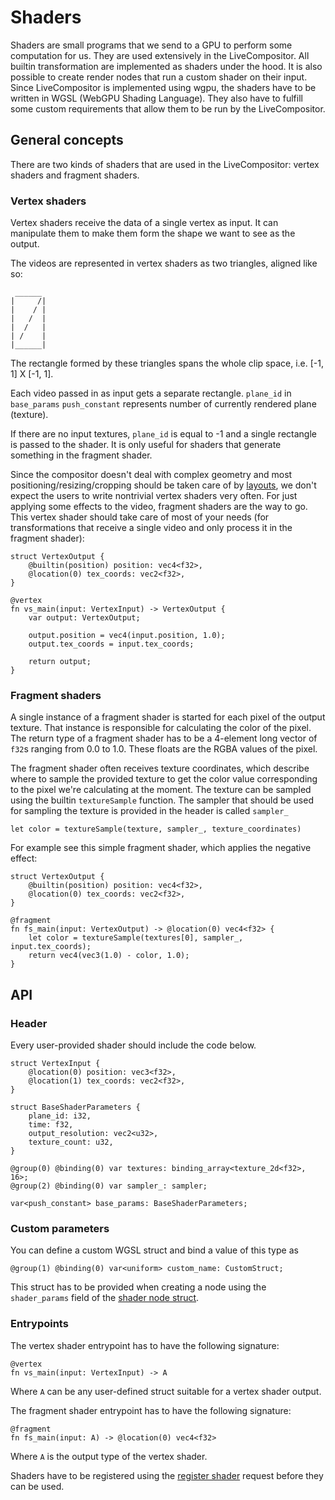 # Shaders

Shaders are small programs that we send to a GPU to perform some computation for us. They are used extensively in the LiveCompositor. All builtin transformation are implemented as shaders under the hood. It is also possible to create render nodes that run a custom shader on their input. Since LiveCompositor is implemented using wgpu, the shaders have to be written in WGSL (WebGPU Shading Language). They also have to fulfill some custom requirements that allow them to be run by the LiveCompositor.

## General concepts

There are two kinds of shaders that are used in the LiveCompositor: vertex shaders and fragment shaders.

### Vertex shaders

Vertex shaders receive the data of a single vertex as input. It can manipulate them to make them form the shape we want to see as the output.

The videos are represented in vertex shaders as two triangles, aligned like so:

```console
 ______
|     /|
|    / |
|   /  |
|  /   |
| /    |
|______|
```

The rectangle formed by these triangles spans the whole clip space, i.e. [-1, 1] X [-1, 1].

Each video passed in as input gets a separate rectangle.
`plane_id` in `base_params` `push_constant` represents number of currently rendered plane (texture).

If there are no input textures, `plane_id` is equal to -1 and a single rectangle is passed to the shader. It is only useful for shaders that generate something in the fragment shader.

Since the compositor doesn't deal with complex geometry and most positioning/resizing/cropping should be taken care of by [layouts](https://compositor.live/docs/concept/layouts), we don't expect the users to write nontrivial vertex shaders very often. For just applying some effects to the video, fragment shaders are the way to go. This vertex shader should take care of most of your needs (for transformations that receive a single video and only process it in the fragment shader):

```wgsl
struct VertexOutput {
    @builtin(position) position: vec4<f32>,
    @location(0) tex_coords: vec2<f32>,
}

@vertex
fn vs_main(input: VertexInput) -> VertexOutput {
    var output: VertexOutput;

    output.position = vec4(input.position, 1.0);
    output.tex_coords = input.tex_coords;

    return output;
}
```

### Fragment shaders

A single instance of a fragment shader is started for each pixel of the output texture. That instance is responsible for calculating the color of the pixel. The return type of a fragment shader has to be a 4-element long vector of `f32`s ranging from 0.0 to 1.0. These floats are the RGBA values of the pixel.

The fragment shader often receives texture coordinates, which describe where to sample the provided texture to get the color value corresponding to the pixel we're calculating at the moment. The texture can be sampled using the builtin `textureSample` function. The sampler that should be used for sampling the texture is provided in the header is called `sampler_`

```wgsl
let color = textureSample(texture, sampler_, texture_coordinates)
```

For example see this simple fragment shader, which applies the negative effect:

```wgsl
struct VertexOutput {
    @builtin(position) position: vec4<f32>,
    @location(0) tex_coords: vec2<f32>,
}

@fragment
fn fs_main(input: VertexOutput) -> @location(0) vec4<f32> {
    let color = textureSample(textures[0], sampler_, input.tex_coords);
    return vec4(vec3(1.0) - color, 1.0);
}
```

## API

### Header

Every user-provided shader should include the code below.

```wgsl
struct VertexInput {
    @location(0) position: vec3<f32>,
    @location(1) tex_coords: vec2<f32>,
}

struct BaseShaderParameters {
    plane_id: i32,
    time: f32,
    output_resolution: vec2<u32>,
    texture_count: u32,
}

@group(0) @binding(0) var textures: binding_array<texture_2d<f32>, 16>;
@group(2) @binding(0) var sampler_: sampler;

var<push_constant> base_params: BaseShaderParameters;
```

### Custom parameters

You can define a custom WGSL struct and bind a value of this type as

```wgsl
@group(1) @binding(0) var<uniform> custom_name: CustomStruct;
```

This struct has to be provided when creating a node using the `shader_params` field of the [shader node struct](./../api/components/Shader.md#shader).

### Entrypoints

The vertex shader entrypoint has to have the following signature:

```wgsl
@vertex
fn vs_main(input: VertexInput) -> A
```

Where `A` can be any user-defined struct suitable for a vertex shader output.

The fragment shader entrypoint has to have the following signature:

```wgsl
@fragment
fn fs_main(input: A) -> @location(0) vec4<f32>
```

Where `A` is the output type of the vertex shader.

Shaders have to be registered using the [register shader](./../api/routes.md#register-shader) request before they can be used.
